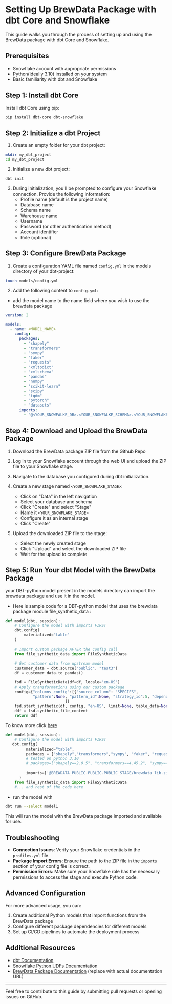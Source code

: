 # Setting Up BrewData Package with dbt Core and Snowflake

This guide walks you through the process of setting up and using the BrewData package with dbt Core and Snowflake.

## Prerequisites

- Snowflake account with appropriate permissions
- Python(ideally 3.10) installed on your system
- Basic familiarity with dbt and Snowflake

## Step 1: Install dbt Core

Install dbt Core using pip:

```bash
pip install dbt-core dbt-snowflake
```

## Step 2: Initialize a dbt Project

1. Create an empty folder for your dbt project:

```bash
mkdir my_dbt_project
cd my_dbt_project
```

2. Initialize a new dbt project:

```bash
dbt init
```

3. During initialization, you'll be prompted to configure your Snowflake connection. Provide the following information:
   - Profile name (default is the project name)
   - Database name
   - Schema name
   - Warehouse name
   - Username
   - Password (or other authentication method)
   - Account identifier
   - Role (optional)

## Step 3: Configure BrewData Package



1. Create a configuration YAML file named `config.yml` in the models directory of your dbt-project:

```bash
touch models/config.yml
```

2. Add the following content to `config.yml`:
- add the model name to the name field where you wish to use the brewdata package
```yaml
version: 2

models:
  - name: <MODEL_NAME>
    config:
      packages:
        - "shapely"
        - "transformers"
        - "sympy"
        - "faker"
        - "requests"
        - "xmltodict"
        - "xmlschema"
        - "pandas"
        - "numpy"
        - "scikit-learn"
        - "scipy"
        - "tqdm"
        - "pytorch"
        - "datasets"
      imports:
        - "@<YOUR_SNOWFALKE_DB>.<YOUR_SNOWFALKE_SCHEMA>.<YOUR_SNOWFLAKE_STAGE>/brewdata_lib.zip"
```

## Step 4: Download and Upload the BrewData Package

1. Download the BrewData package ZIP file from the Github Repo 


2. Log in to your Snowflake account through the web UI and upload the ZIP file to your Snowflake stage.

3. Navigate to the database you configured during dbt initialization.

4. Create a new stage named `<YOUR_SNOWFLAKE_STAGE>`:
   - Click on "Data" in the left navigation
   - Select your database and schema
   - Click "Create" and select "Stage"
   - Name it `<YOUR_SNOWFLAKE_STAGE>`
   - Configure it as an internal stage
   - Click "Create"

5. Upload the downloaded ZIP file to the stage:
   - Select the newly created stage
   - Click "Upload" and select the downloaded ZIP file
   - Wait for the upload to complete

## Step 5: Run Your dbt Model with the BrewData Package

your DBT-python model  present in the models directory can import the brewdata package and use it in the model.
- Here is sample code for a DBT-python model that uses the brewdata package module file_synthetic_data :

```model/model1.py
def model(dbt, session):
    # Configure the model with imports FIRST
    dbt.config(
        materialized="table"
    )
    
    # Import custom package AFTER the config call
    from file_synthetic_data import FileSyntheticData
    
    # Get customer data from upstream model
    customer_data = dbt.source("public", "test3")
    df = customer_data.to_pandas()

    fsd = FileSyntheticData(df=df, locale='en-US')
    # Apply transformations using our custom package
    config={"columns_config":[{"source_column": "SPECIES",
            "pattern":None, "pattern_id":None, "strategy_id":5, "dependent_fields":[] , "tokenization_type": "NA"}
                          ]}
    fsd.start_synthetic(df, config, "en-US", limit=None, table_data=None,bias=None)
    ddf = fsd.synthetic_file_content
    return ddf
```
To know more click [here]()

```model/model1.py
def model(dbt, session):
    # Configure the model with imports FIRST
   dbt.config(
         materialized="table",
         packages = ["shapely","transformers","sympy", "faker", "requests", "xmltodict", "xmlschema", "pandas", "numpy", "scikit-learn", "scipy", "tqdm", "pytorch", "datasets"],
         # tested on python 3.10
         # packages=["shapely==2.0.5", "transformers==4.45.2", "sympy==1.13.3", "faker==30.8.1", "requests==2.32.3", "xmltodict==0.13.0", "xmlschema==2.3.1", "pandas==2.0.3", "numpy==1.24.3", "scikit-learn==1.3.0", "scipy==1.10.1", "tqdm==4.66.5", "pytorch==2.3.0", "datasets==2.19.1"],
         
         imports=['@BREWDATA_PUBLIC.PUBLIC.PUBLIC_STAGE/brewdata_lib.zip']
      )
    from file_synthetic_data import FileSyntheticData
    #... and rest of the code here
```

- run the model with
```bash
dbt run --select model1
```

This will run the model with the BrewData package imported and available for use.

## Troubleshooting

- **Connection Issues**: Verify your Snowflake credentials in the `profiles.yml` file.
- **Package Import Errors**: Ensure the path to the ZIP file in the `imports` section of your config file is correct.
- **Permission Errors**: Make sure your Snowflake role has the necessary permissions to access the stage and execute Python code.

## Advanced Configuration

For more advanced usage, you can:

1. Create additional Python models that import functions from the BrewData package
2. Configure different package dependencies for different models
3. Set up CI/CD pipelines to automate the deployment process

## Additional Resources

- [dbt Documentation](https://docs.getdbt.com/)
- [Snowflake Python UDFs Documentation](https://docs.snowflake.com/en/sql-reference/udf-python.html)
- [BrewData Package Documentation](https://docs.brewdata.com/) (replace with actual documentation URL)

---

Feel free to contribute to this guide by submitting pull requests or opening issues on GitHub.
